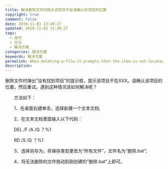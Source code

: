```yaml
---
title: 解决删除文件时提示该项目不在请确认该项目的位置
copyright: true
comment: false
date: 2019-11-03 13:49:27
updated: 2019-11-03 13:49:27
tags:
  - 技巧
  - 方法
  - 解决方案
categories: 解决方案
keywords: 解决方案
permalink: When-deleting-a-file-it-prompts-that-the-item-is-not-located-please-confirm-the-location-of-the-item/
description:
---
```


删除文件时弹出“没有找到项目”的提示框，提示该项目不在XXX。请确认该项目的位置，然后重试。遇到这种情况该如何解决呢？

<!-- more -->

　　方法如下：

　　1、在桌面右键单击，选择新建一个文本文档;

　　2、在文本文档里面输入以下代码：

　　DEL /F /A /Q ？%1

　　RD /S /Q ？%1

　　3、选择另存为，将保存类型更改为“所有文件”，文件名为“删除.bat”;

　　4、将无法删除的文件拖动到刚创建的“删除.bat”上即可。
